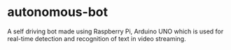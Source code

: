 # autonomous-bot
A self driving bot made using Raspberry Pi, Arduino UNO which is used for real-time detection and recognition of text in video streaming.
